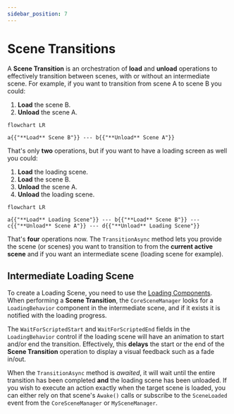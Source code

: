 ```yaml
---
sidebar_position: 7
---
```


# Scene Transitions

A **Scene Transition** is an orchestration of **load** and **unload** operations to effectively transition between scenes, with or without an intermediate scene. For example, if you want to transition from scene A to scene B you could:

1. **Load** the scene B.
2. **Unload** the scene A.

```mermaid
flowchart LR

a{{"**Load** Scene B"}} --- b{{"**Unload** Scene A"}}
```

That's only **two** operations, but if you want to have a loading screen as well you could:

1. **Load** the loading scene.
2. **Load** the scene B.
4. **Unload** the scene A.
3. **Unload** the loading scene.

```mermaid
flowchart LR

a{{"**Load** Loading Scene"}} --- b{{"**Load** Scene B"}} --- c{{"**Unload** Scene A"}} --- d{{"**Unload** Loading Scene"}}
```

That's **four** operations now.
The `TransitionAsync` method lets you provide the scene (or scenes) you want to transition to from the **current active scene** and if you want an intermediate scene (loading scene for example).

## Intermediate Loading Scene

To create a Loading Scene, you need to use the [Loading Components](../getting-started/loading-screens.md#loading-components).
When performing a **Scene Transition**, the `CoreSceneManager` looks for a `LoadingBehavior` component in the intermediate scene, and if it exists it is notified with the loading progress.

The `WaitForScriptedStart` and `WaitForScriptedEnd` fields in the `LoadingBehavior` control if the loading scene will have an animation to start and/or end the transition.
Effectively, this **delays** the start or the end of the **Scene Transition** operation to display a visual feedback such as a fade in/out.

When the `TransitionAsync` method is _awaited_, it will wait until the entire transition has been completed **and** the loading scene has been unloaded.
If you wish to execute an action exactly when the target scene is loaded, you can either rely on that scene's `Awake()` calls or subscribe to the `SceneLoaded` event from the `CoreSceneManager` or `MySceneManager`.